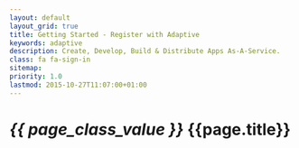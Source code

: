 ```yaml
---
layout: default
layout_grid: true
title: Getting Started - Register with Adaptive
keywords: adaptive
description: Create, Develop, Build & Distribute Apps As-A-Service. 
class: fa fa-sign-in
sitemap:
priority: 1.0
lastmod: 2015-10-27T11:07:00+01:00
---
```


<h1><i class="{{ page.class }}" style="width: 55px;">{{ page_class_value }}</i> {{page.title}}</h1>